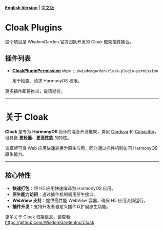 [**English Version**](./README-EN.md) | [中文版](./README.md)

# Cloak Plugins

这个项目是 WisdomGarden 官方团队开发的 Cloak 框架插件集合。

## 插件列表

- **[CloakPluginPermission](./plugins/CloakPluginPermission/README.md)** `ohpm i @wisdomgarden/cloak-plugin-permission`
  
  用于检查、请求 HarmonyOS 权限。


更多插件即将推出，敬请期待。

---

# 关于 **Cloak**

**Cloak** 是专为 **HarmonyOS** 设计的混合开发框架，类似 [Cordova](https://cordova.apache.org/) 和 [Capacitor](https://capacitorjs.com/)，但具备 **更轻量**、**更高性能** 的特性。

该框架可将 Web 应用快速转换为原生应用，同时通过插件机制访问 HarmonyOS 原生能力。

---

## 核心特性

- **快速打包**：将 H5 应用快速编译为 HarmonyOS 应用。
- **原生能力访问**：通过插件机制调用原生接口。
- **WebView 支持**：提供高性能 WebView 容器，确保 H5 应用流畅运行。
- **插件开发**：支持开发者自定义插件以扩展原生功能。

更多关于 Cloak 框架信息，请查看: https://github.com/WisdomGardenInc/Cloak